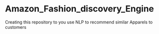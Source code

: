 # Amazon_Fashion_discovery_Engine
Creating this repository to you use NLP to recommend similar Apparels to customers

